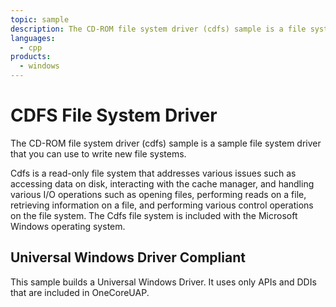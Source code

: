 ```yaml
---
topic: sample
description: The CD-ROM file system driver (cdfs) sample is a file system driver for removable media.
languages:
  - cpp
products:
  - windows
---
```


<!---
    name: CDFS File System Driver
    platform: WDM
    language: cpp
    category: FileSystem
    description: The CD-ROM file system driver (cdfs) sample is a file system driver for removable media.
    samplefwlink: http://go.microsoft.com/fwlink/p/?LinkId=617642
--->

# CDFS File System Driver

The CD-ROM file system driver (cdfs) sample is a sample file system driver that you can use to write new file systems.

Cdfs is a read-only file system that addresses various issues such as accessing data on disk, interacting with the cache manager, and handling various I/O operations such as opening files, performing reads on a file, retrieving information on a file, and performing various control operations on the file system. The Cdfs file system is included with the Microsoft Windows operating system.

## Universal Windows Driver Compliant

This sample builds a Universal Windows Driver. It uses only APIs and DDIs that are included in OneCoreUAP.